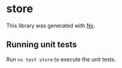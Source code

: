 # store

This library was generated with [Nx](https://nx.dev).


## Running unit tests

Run `nx test store` to execute the unit tests.

